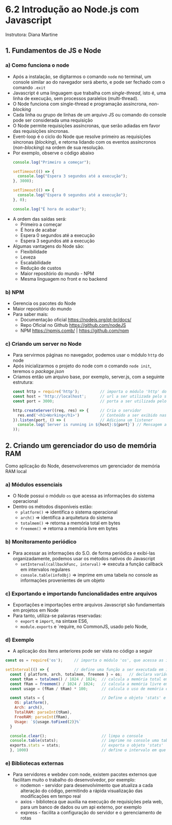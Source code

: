 # 6.2 Introdução ao Node.js com Javascript
Instrutora: Diana Martine

## 1. Fundamentos de JS e Node
### a) Como funciona o node
- Após a instalação, se digitarmos o comando `node` no terminal, um console similar ao do navegador será aberto, e pode ser fechado com o comando `.exit`
- Javascript é uma linguagem que trabalha com *single-thread*, isto é, uma linha de execução, sem processos paralelos (multi-thread).
- O Node funciona com single-thread e programação assíncrona, *non-blocking*
- Cada linha ou grupo de linhas de um arquivo JS ou comando do console pode ser considerada uma requisição
- O Node permite requisições assíncronas, que serão adiadas em favor das requisições síncronas.
- Event-loop é o ciclo do Node que resolve primeiro as requisições síncronas (*blocking*), e retorna lidando com os eventos assíncronos (*non-blocking*) na ordem de sua resolução.
- Por exemplo, observe o código abaixo
  ```javascript
  console.log("Primeiro a começar");

  setTimeout(() => {
    console.log("Espera 3 segundos até a execução");
  }, 3000);

  setTimeout(() => {
    console.log("Espera 0 segundos até a execução");
  }, 0);

  console.log("É hora de acabar");
  ```
- A ordem das saídas será:
  - Primeiro a começar
  - É hora de acabar
  - Espera 0 segundos até a execução
  - Espera 3 segundos até a execução
- Algumas vantagens do Node são:
  - Flexibilidade
  - Leveza
  - Escalabilidade
  - Redução de custos
  - Maior repositório do mundo - NPM
  - Mesma linguagem no front e no backend

### b) NPM
- Gerencia os pacotes do Node
- Maior repositório do mundo
- Para saber mais:
  - Documentação oficial https://nodejs.org/pt-br/docs/
  - Repo Oficial no Github https://github.com/nodeJS
  - NPM https://npmjs.comb/ | https://github.com/npm

### c) Criando um server no Node
- Para servirmos páginas no navegador, podemos usar o módulo `http` do node
- Após inicializarmos o projeto do node com o comando `node init`, teremos o *package.json*
- Criamos então um arquivo base, por exemplo, server.js, com a seguinte estrutura:
  ```javascript
  const http = require('http');         // importa o módulo 'http' do node
  const host = 'http://localhost';      // url a ser utilizada pelo server
  const port = 3000;                    // porta a ser utilizada pelo server

  http.createServer((req, res) => {     // Cria o servidor
    res.end('<h1>Working</h1>')         // Conteúdo a ser exibido nas requisições ao servidor
  }).listen(port, () => (               // Adiciona um listener
    console.log(`Server is running in ${host}:${port}`) // Mensagem a ser exibida na inicialização do servidor
  ));
  ```

## 2. Criando um gerenciador do uso de memória RAM
Como aplicação do Node, desenvolveremos um gerenciador de memória RAM local

### a) Módulos essenciais
- O Node possui o módulo `os` que acessa as informações do sistema operacional
- Dentro os métodos disponíveis estão:
  - `platform()` => identifica o sistema operacional
  - `arch()` => identifica a arquitetura do sistema
  - `totalmem()` => retorna a memória total em bytes
  - `freemem()` => retorna a memória livre em bytes 

### b) Monitoramento periódico
- Para acessar as informações do S.O. de forma periódica e exibí-las organizadamente, podemos usar os métodos nativos do Javascript
  - `setInterval(callbackFunc, interval)` => executa a função callback em intervalos regulares 
  - `console.table(infoObj)` => imprime em uma tabela no console as informações provenientes de um objeto

### c) Exportando e importando funcionalidades entre arquivos
- Exportações e importações entre arquivos Javascript são fundamentais em projetos em Node
- Para tanto, utiliza-se palavras reservadas:
  - `export` e `import`, na sintaxe ES6,
  - `module.exports` e `require, no CommonJS, usado pelo Node,

### d) Exemplo  
- A aplicação dos itens anteriores pode ser vista no código a seguir 
```javascript
const os = require('os');     // importa o módulo 'os', que acessa as informações do sistema operacional local

setInterval(() => {           // define uma função a ser executada em intervalos regulares
  const { platform, arch, totalmem, freemem } = os;   // declara variáveis e atribui valores provenientes das informações do S.O.
  const tRam = totalmem() / 1024 / 1024;  // calcula a memória total em MB
  const fRam = freemem() / 1024 / 1024;   // calcula a memória livre em MB
  const usage = (fRam / tRam) * 100;      // calcula o uso de memória em %

  const stats = {                         // Define o objeto 'stats' e atribui os valores já formatados às suas propriedades
    OS: platform(),
    Arch: arch(),
    TotalRAM: parseInt(tRam),
    FreeRAM: parseInt(fRam),
    Usage: `${usage.toFixed(2)}%`
  }

  console.clear();                        // limpa o console
  console.table(stats);                   // imprime no console uma tabela com o objeto 'stats'
  exports.stats = stats;                  // exporta o objeto 'stats'
  }, 1000)                                // define o intervalo em que as instruções acima serão atualizadas
```

### e) Bibliotecas externas
- Para servidores e webdev com node, existem pacotes externos que facilitam muito o trabalho do desenvolvedor, por exemplo:
  - nodemon - servidor para desenvolvimento que atualiza a cada alteração do código, permitindo a rápida visualização das modificações em tempo real
  - axios - biblioteca que auxilia na execução de requisições pela web, para um banco de dados ou um api externo, por exemplo
  - express - facilita a configuração do servidor e o gerenciamento de rotas
